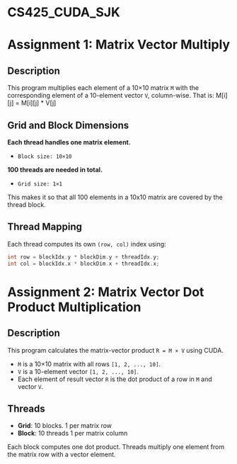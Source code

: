 # CS425_CUDA_SJK

# Assignment 1: Matrix Vector Multiply

## Description

This program multiplies each element of a 10×10 matrix `M` with the corresponding element of a 10-element vector `V`, column-wise. That is: M[i][j] = M[i][j] * V[j]

## Grid and Block Dimensions

**Each thread handles one matrix element.**
- `Block size: 10×10`

**100 threads are needed in total.**
- `Grid size: 1×1`

This makes it so that all 100 elements in a 10x10 matrix are covered by the thread block.

## Thread Mapping

Each thread computes its own `(row, col)` index using:
```cpp
int row = blockIdx.y * blockDim.y + threadIdx.y;
int col = blockIdx.x * blockDim.x + threadIdx.x;
```

# Assignment 2: Matrix Vector Dot Product Multiplication

## Description

This program calculates the matrix-vector product `R = M × V` using CUDA.

- `M` is a 10×10 matrix with all rows `[1, 2, ..., 10]`.
- `V` is a 10-element vector `[1, 2, ..., 10]`.
- Each element of result vector `R` is the dot product of a row in `M` and vector `V`.

## Threads

- **Grid**: 10 blocks. 1 per matrix row
- **Block**: 10 threads 1 per matrix column

Each block computes one dot product. Threads multiply one element from the matrix row with a vector element.

